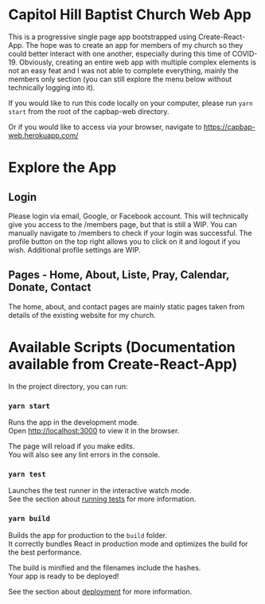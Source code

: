 # Capitol Hill Baptist Church Web App

This is a progressive single page app bootstrapped using Create-React-App. The hope was to create an app for members of my church so they could better interact with one another, especially during this time of COVID-19. Obviously, creating an entire web app with multiple complex elements is not an easy feat and I was not able to complete everything, mainly the members only section (you can still explore the menu below without technically logging into it).

If you would like to run this code locally on your computer, please run `yarn start` from the root of the capbap-web directory.

Or if you would like to access via your browser, navigate to https://capbap-web.herokuapp.com/

# Explore the App

## Login

Please login via email, Google, or Facebook account. This will technically give you access to the /members page, but that is still a WIP. You can manually navigate to /members to check if your login was successful. The profile button on the top right allows you to click on it and logout if you wish. Additional profile settings are WIP.

## Pages - Home, About, Liste, Pray, Calendar, Donate, Contact

The home, about, and contact pages are mainly static pages taken from details of the existing website for my church.

##

# Available Scripts (Documentation available from Create-React-App)

In the project directory, you can run:

### `yarn start`

Runs the app in the development mode.\
Open [http://localhost:3000](http://localhost:3000) to view it in the browser.

The page will reload if you make edits.\
You will also see any lint errors in the console.

### `yarn test`

Launches the test runner in the interactive watch mode.\
See the section about [running tests](https://facebook.github.io/create-react-app/docs/running-tests) for more information.

### `yarn build`

Builds the app for production to the `build` folder.\
It correctly bundles React in production mode and optimizes the build for the best performance.

The build is minified and the filenames include the hashes.\
Your app is ready to be deployed!

See the section about [deployment](https://facebook.github.io/create-react-app/docs/deployment) for more information.
